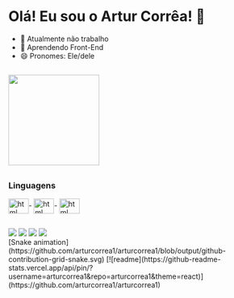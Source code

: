 # Olá! Eu sou o Artur Corrêa! 🙂 

- 🔭 Atualmente não trabalho
- 🌱 Aprendendo Front-End
- 😄 Pronomes: Ele/dele
##

<div>
  <img height="180em" src="https://github-readme-stats.vercel.app/api?username=arturcorrea1&show_icons=true&theme=radical">
</div>

##

### Linguagens 
<div style="display: inline_block">
  <img align="center" alt="html" height="30" width="40" src="https://cdn.jsdelivr.net/gh/devicons/devicon/icons/html5/html5-original.svg">-
  <img align="center" alt="html" height="30" width="40" src="https://cdn.jsdelivr.net/gh/devicons/devicon/icons/css3/css3-original.svg">-
  <img align="center" alt="html" height="30" width="40" src="https://cdn.jsdelivr.net/gh/devicons/devicon/icons/python/python-original.svg">
</div>

##

<div>
  <a href="https://twitter.com/artur_correa16" target="_blank"><img src="https://img.shields.io/badge/Twitter-1DA1F2?style=for-the-badge&logo=twitter&logoColor=white" target="_blank"></a>
  <a href="https://twitter.com/artur_correa16](https://www.linkedin.com/in/artur-corrêa-550500265/)" target="_blank"><img src="https://img.shields.io/badge/LinkedIn-0077B5?style=for-the-badge&logo=linkedin&logoColor=white" target="_blank"></a>
  <a href="mailto:arturcorrea8667@gmail.com" target="_blank"><img src="https://img.shields.io/badge/Gmail-D14836?style=for-the-badge&logo=gmail&logoColor=white" target="_blank"></a>
  <a href="https://www.instagram.com/artur.correa16/" target="_blank"><img src="https://img.shields.io/badge/Instagram-E4405F?style=for-the-badge&logo=instagram&logoColor=white" target="_blank"></a>
</div>

<div>
  [Snake animation](https://github.com/arturcorrea1/arturcorrea1/blob/output/github-contribution-grid-snake.svg)
  [![readme](https://github-readme-stats.vercel.app/api/pin/?username=arturcorrea1&repo=arturcorrea1&theme=react)](https://github.com/arturcorrea1/arturcorrea1)
</div>
